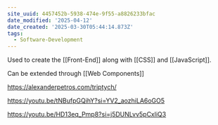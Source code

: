 ```yaml
---
site_uuid: 4457452b-5938-474e-9f55-a8826233bfac
date_modified: '2025-04-12'
date_created: '2025-03-30T05:44:14.873Z'
tags:
  - Software-Development
---
```









Used to create the [[Front-End]] along with [[CSS]] and [[JavaScript]].

Can be extended through [[Web Components]]

https://alexanderpetros.com/triptych/

https://youtu.be/tNBufpGQihY?si=YV2_aozhiLA6oGO5

https://youtu.be/HD13eq_Pmp8?si=j5DUNLvv5pCxliQ3